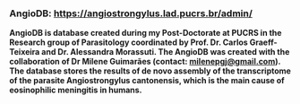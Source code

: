 ### AngioDB: https://angiostrongylus.lad.pucrs.br/admin/

**AngioDB is database created during my Post-Doctorate at PUCRS in the Research group of Parasitology coordinated by Prof. Dr. Carlos Graeff-Teixeira and Dr. Alessandra Morassuti. The AngioDB was created with the collaboration of Dr Milene Guimarães (contact: milenepgj@gmail.com). The database stores the results of de novo assembly of the transcriptome of the parasite Angiostrongylus cantonensis, which is the main cause of eosinophilic meningitis in humans.**
